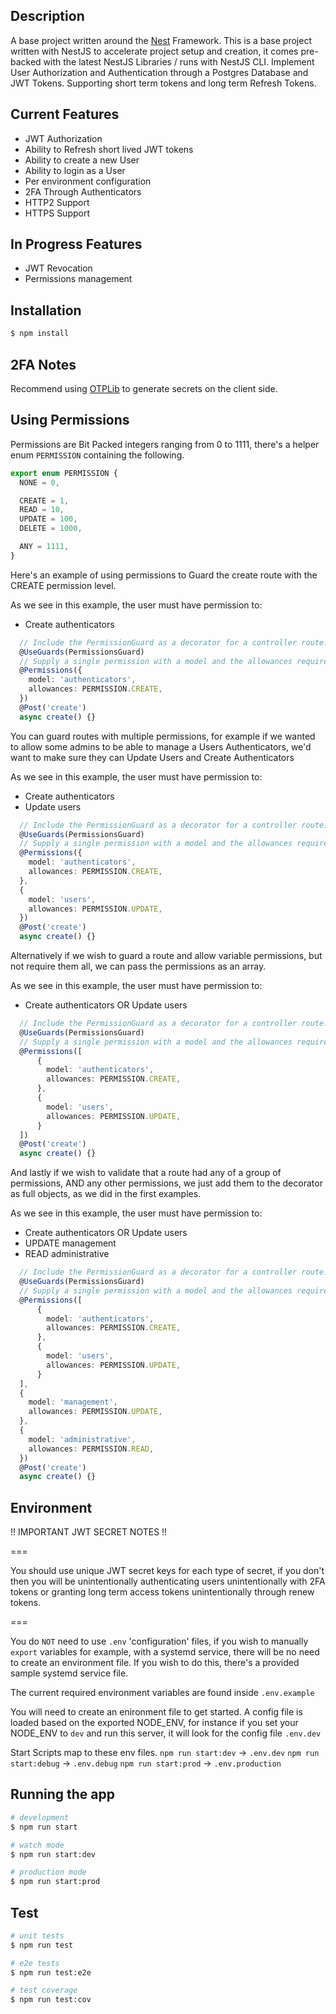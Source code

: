 ## Description

A base project written around the [Nest](https://github.com/nestjs/nest) Framework.
This is a base project written with NestJS to accelerate project setup and creation, it comes pre-backed with the latest NestJS Libraries / runs with NestJS CLI. Implement User Authorization and Authentication through a Postgres Database and JWT Tokens. Supporting short term tokens and long term Refresh Tokens.

## Current Features

- JWT Authorization
- Ability to Refresh short lived JWT tokens
- Ability to create a new User
- Ability to login as a User
- Per environment configuration
- 2FA Through Authenticators
- HTTP2 Support
- HTTPS Support

## In Progress Features

- JWT Revocation
- Permissions management

## Installation

```bash
$ npm install
```

## 2FA Notes

Recommend using [OTPLib](https://www.npmjs.com/package/otplib) to generate secrets on the client side.

## Using Permissions

Permissions are Bit Packed integers ranging from 0 to 1111, there's a helper enum `PERMISSION` containing the following.

```ts
export enum PERMISSION {
  NONE = 0,

  CREATE = 1,
  READ = 10,
  UPDATE = 100,
  DELETE = 1000,

  ANY = 1111,
}
```

Here's an example of using permissions to Guard the create route with the CREATE permission level.

As we see in this example, the user must have permission to:

- Create authenticators

```ts
  // Include the PermissionGuard as a decorator for a controller route.
  @UseGuards(PermissionsGuard)
  // Supply a single permission with a model and the allowances required for the route.
  @Permissions({
    model: 'authenticators',
    allowances: PERMISSION.CREATE,
  })
  @Post('create')
  async create() {}
```

You can guard routes with multiple permissions, for example if we wanted to allow some admins to be able to manage a Users Authenticators, we'd want to make sure they can Update Users and Create Authenticators

As we see in this example, the user must have permission to:

- Create authenticators
- Update users

```ts
  // Include the PermissionGuard as a decorator for a controller route.
  @UseGuards(PermissionsGuard)
  // Supply a single permission with a model and the allowances required for the route.
  @Permissions({
    model: 'authenticators',
    allowances: PERMISSION.CREATE,
  },
  {
    model: 'users',
    allowances: PERMISSION.UPDATE,
  })
  @Post('create')
  async create() {}
```

Alternatively if we wish to guard a route and allow variable permissions, but not require them all, we can pass the permissions as an array.

As we see in this example, the user must have permission to:

- Create authenticators OR Update users

```ts
  // Include the PermissionGuard as a decorator for a controller route.
  @UseGuards(PermissionsGuard)
  // Supply a single permission with a model and the allowances required for the route.
  @Permissions([
      {
        model: 'authenticators',
        allowances: PERMISSION.CREATE,
      },
      {
        model: 'users',
        allowances: PERMISSION.UPDATE,
      }
  ])
  @Post('create')
  async create() {}
```

And lastly if we wish to validate that a route had any of a group of permissions, AND any other permissions, we just add them to the decorator as full objects, as we did in the first examples.

As we see in this example, the user must have permission to:

- Create authenticators OR Update users
- UPDATE management
- READ administrative

```ts
  // Include the PermissionGuard as a decorator for a controller route.
  @UseGuards(PermissionsGuard)
  // Supply a single permission with a model and the allowances required for the route.
  @Permissions([
      {
        model: 'authenticators',
        allowances: PERMISSION.CREATE,
      },
      {
        model: 'users',
        allowances: PERMISSION.UPDATE,
      }
  ],
  {
    model: 'management',
    allowances: PERMISSION.UPDATE,
  },
  {
    model: 'administrative',
    allowances: PERMISSION.READ,
  })
  @Post('create')
  async create() {}
```

## Environment

!! IMPORTANT JWT SECRET NOTES !!

===

You should use unique JWT secret keys for each type of secret, if you don't then you will be unintentionally authenticating users unintentionally with 2FA tokens or granting long term access tokens unintentionally through renew tokens.

===

You do `NOT` need to use `.env` 'configuration' files, if you wish to manually `export` variables for example, with a systemd service, there will be no need to create an environment file. If you wish to do this, there's a provided sample systemd service file.

The current required environment variables are found inside `.env.example`

You will need to create an enironment file to get started.
A config file is loaded based on the exported NODE_ENV, for instance
if you set your NODE_ENV to `dev` and run this server,
it will look for the config file `.env.dev`

Start Scripts map to these env files.
`npm run start:dev` -> `.env.dev`
`npm run start:debug` -> `.env.debug`
`npm run start:prod` -> `.env.production`

## Running the app

```bash
# development
$ npm run start

# watch mode
$ npm run start:dev

# production mode
$ npm run start:prod
```

## Test

```bash
# unit tests
$ npm run test

# e2e tests
$ npm run test:e2e

# test coverage
$ npm run test:cov
```
